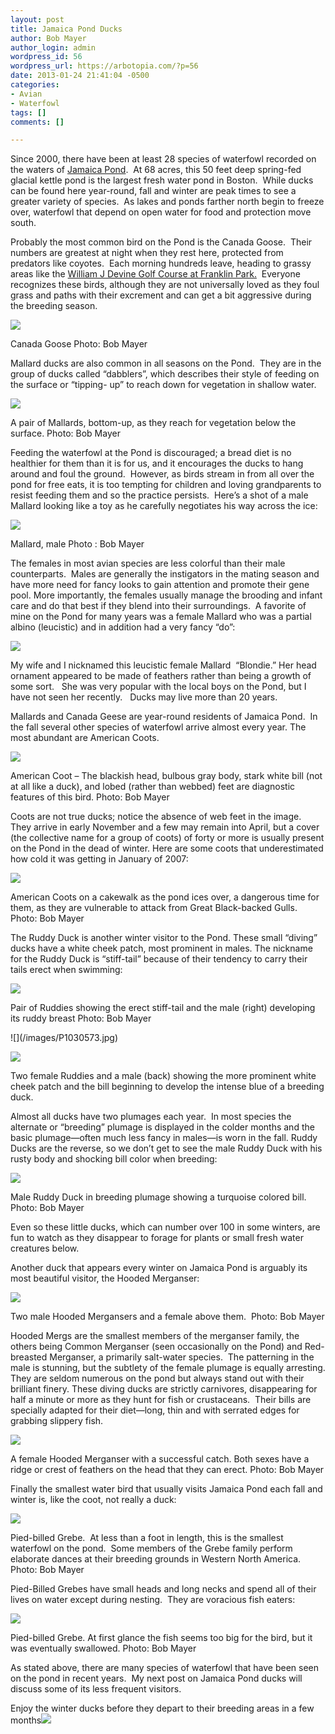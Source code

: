 ```yaml
---
layout: post
title: Jamaica Pond Ducks
author: Bob Mayer
author_login: admin
wordpress_id: 56
wordpress_url: https://arbotopia.com/?p=56
date: 2013-01-24 21:41:04 -0500
categories:
- Avian
- Waterfowl
tags: []
comments: []

---
```


Since 2000, there have been at least 28 species of waterfowl recorded on the waters of [Jamaica Pond](https://en.wikipedia.org/wiki/Jamaica_Pond).  At 68 acres, this 50 feet deep spring-fed glacial kettle pond is the largest fresh water pond in Boston.  While ducks can be found here year-round, fall and winter are peak times to see a greater variety of species.  As lakes and ponds farther north begin to freeze over, waterfowl that depend on open water for food and protection move south.

Probably the most common bird on the Pond is the Canada Goose.  Their numbers are greatest at night when they rest here, protected from predators like coyotes.  Each morning hundreds leave, heading to grassy areas like the [William J Devine Golf Course at Franklin Park.](https://en.wikipedia.org/wiki/William_J._Devine_Memorial_Golf_Course)  Everyone recognizes these birds, although they are not universally loved as they foul grass and paths with their excrement and can get a bit aggressive during the breeding season.

![](/images/2018/11/IMG_3396.jpg)

Canada Goose
Photo: Bob Mayer

Mallard ducks are also common in all seasons on the Pond.  They are in the group of ducks called “dabblers”, which describes their style of feeding on the surface or “tipping- up” to reach down for vegetation in shallow water.

![](/images/2018/11/P3090003.jpg)

A pair of Mallards, bottom-up, as they reach for vegetation below the surface.
Photo: Bob Mayer

Feeding the waterfowl at the Pond is discouraged; a bread diet is no healthier for them than it is for us, and it encourages the ducks to hang around and foul the ground.  However, as birds stream in from all over the pond for free eats, it is too tempting for children and loving grandparents to resist feeding them and so the practice persists.  Here’s a shot of a male Mallard looking like a toy as he carefully negotiates his way across the ice:

![](/images/2018/11/Mallard-decoy.jpg)

Mallard, male
Photo : Bob Mayer

The females in most avian species are less colorful than their male counterparts.  Males are generally the instigators in the mating season and have more need for fancy looks to gain attention and promote their gene pool. More importantly, the females usually manage the brooding and infant care and do that best if they blend into their surroundings.  A favorite of mine on the Pond for many years was a female Mallard who was a partial albino (leucistic) and in addition had a very fancy “do”:

![](/images/2018/11/P1010006.jpg)

My wife and I nicknamed this leucistic female Mallard  “Blondie.” Her head ornament appeared to be made of feathers rather than being a growth of some sort.   She was very popular with the local boys on the Pond, but I have not seen her recently.   Ducks may live more than 20 years.

Mallards and Canada Geese are year-round residents of Jamaica Pond.  In the fall several other species of waterfowl arrive almost every year. The most abundant are American Coots.

![](/images/2018/11/image.jpeg)

American Coot – The blackish head, bulbous gray body, stark white bill (not at all like a duck), and lobed (rather than webbed) feet are diagnostic features of this bird.
Photo: Bob Mayer

Coots are not true ducks; notice the absence of web feet in the image.  They arrive in early November and a few may remain into April, but a cover (the collective name for a group of coots) of forty or more is usually present on the Pond in the dead of winter. Here are some coots that underestimated how cold it was getting in January of 2007:

![](/images/2018/11/P1130205.jpg)

American Coots on a cakewalk as the pond ices over, a dangerous time for them, as they are vulnerable to attack from Great Black-backed Gulls.
Photo: Bob Mayer

The Ruddy Duck is another winter visitor to the Pond. These small “diving” ducks have a white cheek patch, most prominent in males. The nickname for the Ruddy Duck is “stiff-tail” because of their tendency to carry their tails erect when swimming:

![](/images/2018/11/P1030575.jpg)

Pair of Ruddies showing the erect stiff-tail and the male (right) developing its ruddy breast
Photo: Bob Mayer

!\[\](/images/P1030573.jpg)

![](/images/2018/11/P1030573.jpg)

Two female Ruddies and a male (back) showing the more prominent white cheek patch and the bill beginning to develop the intense blue of a breeding duck.

Almost all ducks have two plumages each year.  In most species the alternate or “breeding” plumage is displayed in the colder months and the basic plumage—often much less fancy in males—is worn in the fall. Ruddy Ducks are the reverse, so we don’t get to see the male Ruddy Duck with his rusty body and shocking bill color when breeding:

![](/images/2018/11/P1160589.jpg)

Male Ruddy Duck in breeding plumage showing a turquoise colored bill. 
Photo: Bob Mayer

Even so these little ducks, which can number over 100 in some winters, are fun to watch as they disappear to forage for plants or small fresh water creatures below.

Another duck that appears every winter on Jamaica Pond is arguably its most beautiful visitor, the Hooded Merganser:

![](/images/2018/11/P1030595.jpg)

Two male Hooded Mergansers and a female above them.  Photo: Bob Mayer

Hooded Mergs are the smallest members of the merganser family, the others being Common Merganser (seen occasionally on the Pond) and Red-breasted Merganser, a primarily salt-water species.  The patterning in the male is stunning, but the subtlety of the female plumage is equally arresting. They are seldom numerous on the pond but always stand out with their brilliant finery. These diving ducks are strictly carnivores, disappearing for half a minute or more as they hunt for fish or crustaceans.  Their bills are specially adapted for their diet—long, thin and with serrated edges for grabbing slippery fish.

![](/images/2018/11/P1220480.jpg)

A female Hooded Merganser with a successful catch. Both sexes have a ridge or crest of feathers on the head that they can erect.
Photo: Bob Mayer

Finally the smallest water bird that usually visits Jamaica Pond each fall and winter is, like the coot, not really a duck:

![](/images/2018/11/P1090216.jpg)

Pied-billed Grebe.  At less than a foot in length, this is the smallest waterfowl on the pond.  Some members of the Grebe family perform elaborate dances at their breeding grounds in Western North America.
Photo: Bob Mayer

Pied-Billed Grebes have small heads and long necks and spend all of their lives on water except during nesting.  They are voracious fish eaters:

![](/images/2018/11/P1170660-1.jpg)

Pied-billed Grebe. At first glance the fish seems too big for the bird, but it was eventually swallowed.
Photo: Bob Mayer

As stated above, there are many species of waterfowl that have been seen on the pond in recent years.  My next post on Jamaica Pond ducks will discuss some of its less frequent visitors.

Enjoy the winter ducks before they depart to their breeding areas in a few months![
](http://www.arbotopia.com/2013/01/#)

